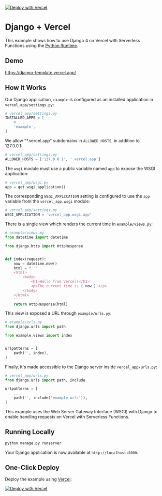 [![Deploy with Vercel](https://vercel.com/button)](https://vercel.com/new/clone?repository-url=https%3A%2F%2Fgithub.com%2Fvercel%2Fexamples%2Ftree%2Fmain%2Fpython%2Fdjango&demo-title=Django%20%2B%20Vercel&demo-description=Use%20Django%204%20on%20Vercel%20with%20Serverless%20Functions%20using%20the%20Python%20Runtime.&demo-url=https%3A%2F%2Fdjango-template.vercel.app%2F&demo-image=https://assets.vercel.com/image/upload/v1669994241/random/django.png)

# Django + Vercel

This example shows how to use Django 4 on Vercel with Serverless Functions using the [Python Runtime](https://vercel.com/docs/concepts/functions/serverless-functions/runtimes/python).

## Demo

https://django-template.vercel.app/

## How it Works

Our Django application, `example` is configured as an installed application in `vercel_app/settings.py`:

```python
# vercel_app/settings.py
INSTALLED_APPS = [
    # ...
    'example',
]
```

We allow "\*.vercel.app" subdomains in `ALLOWED_HOSTS`, in addition to 127.0.0.1:

```python
# vercel_app/settings.py
ALLOWED_HOSTS = ['127.0.0.1', '.vercel.app']
```

The `wsgi` module must use a public variable named `app` to expose the WSGI application:

```python
# vercel_app/wsgi.py
app = get_wsgi_application()
```

The corresponding `WSGI_APPLICATION` setting is configured to use the `app` variable from the `vercel_app.wsgi` module:

```python
# vercel_app/settings.py
WSGI_APPLICATION = 'vercel_app.wsgi.app'
```

There is a single view which renders the current time in `example/views.py`:

```python
# example/views.py
from datetime import datetime

from django.http import HttpResponse


def index(request):
    now = datetime.now()
    html = f'''
    <html>
        <body>
            <h1>Hello from Vercel!</h1>
            <p>The current time is { now }.</p>
        </body>
    </html>
    '''
    return HttpResponse(html)
```

This view is exposed a URL through `example/urls.py`:

```python
# example/urls.py
from django.urls import path

from example.views import index


urlpatterns = [
    path('', index),
]
```

Finally, it's made accessible to the Django server inside `vercel_app/urls.py`:

```python
# vercel_app/urls.py
from django.urls import path, include

urlpatterns = [
    ...
    path('', include('example.urls')),
]
```

This example uses the Web Server Gateway Interface (WSGI) with Django to enable handling requests on Vercel with Serverless Functions.

## Running Locally

```bash
python manage.py runserver
```

Your Django application is now available at `http://localhost:8000`.

## One-Click Deploy

Deploy the example using [Vercel](https://vercel.com?utm_source=github&utm_medium=readme&utm_campaign=vercel-examples):

[![Deploy with Vercel](https://vercel.com/button)](https://vercel.com/new/clone?repository-url=https%3A%2F%2Fgithub.com%2Fvercel%2Fexamples%2Ftree%2Fmain%2Fpython%2Fdjango&demo-title=Django%20%2B%20Vercel&demo-description=Use%20Django%204%20on%20Vercel%20with%20Serverless%20Functions%20using%20the%20Python%20Runtime.&demo-url=https%3A%2F%2Fdjango-template.vercel.app%2F&demo-image=https://assets.vercel.com/image/upload/v1669994241/random/django.png)
